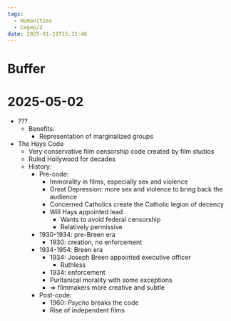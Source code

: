 ```yaml
---
tags:
  - Humanities
  - Cegep/2
date: 2025-01-21T15:11:46
---
```


# Buffer

# 2025-05-02

- ???
	- Benefits:
		- Representation of marginalized groups
- The Hays Code
	- Very conservative film censorship code created by film studios
	- Ruled Hollywood for decades
	- History:
		- Pre-code:
			- Immorality in films, especially sex and violence
			- Great Depression: more sex and violence to bring back the audience
			- Concerned Catholics create the Catholic legion of decency
			- Will Hays appointed lead
				- Wants to avoid federal censorship
				- Relatively permissive
		- 1930-1934: pre-Breen era
			- 1930: creation, no enforcement
		- 1934-1954: Breen era
			- 1934: Joseph Breen appointed executive officer
				- Ruthless
			- 1934: enforcement
			- Puritanical morality with some exceptions
			- => filmmakers more creative and subtle
		- Post-code:
			- 1960: *Psycho* breaks the code
			- Rise of independent films
